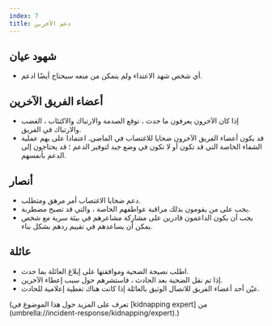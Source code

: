 ```yaml
---
index: 7
title: دعم الآخرين
---
```

## شهود عيان

*   أي شخص شهد الاعتداء ولم يتمكن من منعه سيحتاج أيضًا
ادعم.

## أعضاء الفريق الآخرين

*   إذا كان الآخرون يعرفون ما حدث ، توقع الصدمة والارتباك والاكتئاب ،
الغضب والارتباك في الفريق.
*   قد يكون أعضاء الفريق الآخرون ضحايا للاغتصاب في الماضي. اعتمادا على بهم
عملية الشفاء الخاصة التي قد تكون أو لا تكون في وضع جيد لتوفير الدعم ؛ قد يحتاجون إلى الدعم بأنفسهم.

## أنصار

*   دعم ضحايا الاغتصاب أمر مرهق ومتطلب.
*   يجب على من يقومون بذلك مراقبة عواطفهم الخاصة ، والتي قد تصبح مضطربة.
*  يجب أن يكون الداعمون قادرين على مشاركة مشاعرهم في بيئة سرية مع شخص يمكن أن يساعدهم في تقييم ردهم بشكل بناء.

## عائلة

*   اطلب نصيحة الضحية وموافقتها على إبلاغ العائلة بما حدث.
*   إذا تم نقل الضحية بعد الحادث ، فاستشرهم حول سبب إعطاء الآخرين.
*   عيّن أحد أعضاء الفريق للاتصال الوثيق بالعائلة إذا كانت هناك تغطية إعلامية للحادث.

 (تعرف على المزيد حول هذا الموضوع في [kidnapping expert] من (umbrella://incident-response/kidnapping/expert).)